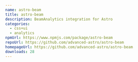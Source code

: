 ```yaml
---
name: astro-beam
title: astro-beam
description: BeamAnalytics integration for Astro
categories:
  - css+ui
  - analytics
npmUrl: https://www.npmjs.com/package/astro-beam
repoUrl: https://github.com/advanced-astro/astro-beam
homepageUrl: https://github.com/advanced-astro/astro-beam
downloads: 28
---
```

